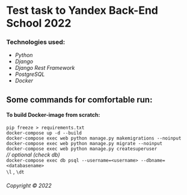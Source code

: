 # Test task to Yandex Back-End School 2022   


### Technologies used:  
* _Python_
* _Django_
* _Django Rest Framework_
* _PostgreSQL_
* _Docker_   


## Some commands for comfortable run:  

#### To build Docker-image from scratch:    
`pip freeze > requirements.txt`  
`docker-compose up -d --build`  
`docker-compose exec web python manage.py makemigrations --noinput`  
`docker-compose exec web python manage.py migrate --noinput`  
`docker-compose exec web python manage.py createsuperuser`  
_// optional (check db)_  
`docker-compose exec db psql --username=<username> --dbname=<databasename>`   
`\l` , `\dt`  




###### Copyright © 2022